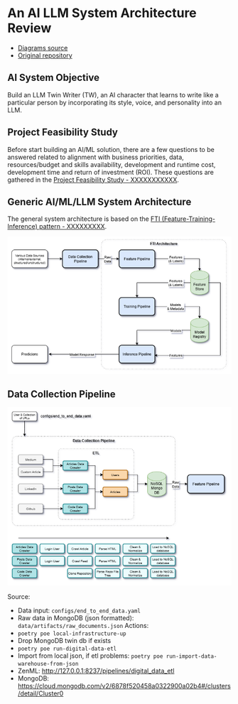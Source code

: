 # An AI LLM System Architecture Review
- [Diagrams source](https://app.diagrams.net/#G1Mrkctv8KoSAEdZxTLnnPQIDzfVgErK5X#%7B%22pageId%22%3A%228B9phikLyFSe8g4D6Oy4%22%7D)
- [Original repository](https://github.com/PacktPublishing/LLM-Engineers-Handbook)


## AI System Objective
Build an LLM Twin Writer (TW), an AI character that learns to write like a particular
person by incorporating its style, voice, and personality into an LLM.


## Project Feasibility Study
Before start building an AI/ML solution, there are a few questions to be answered related to alignment with business priorities, data, resources/budget and skills availability, development and runtime cost, development time and return of investment (ROI). These questions are gathered in the [Project Feasibility Study - XXXXXXXXXXX](XXXXXXX).


## Generic AI/ML/LLM System Architecture
The general system architecture is based on the [FTI (Feature-Training-Inference) pattern - XXXXXXXXX](XXXXXXXXXXX).


![alt text](/images/ai_llm_system.png)


## Data Collection Pipeline

![alt text](/images/ai_llm_data_collection.png)

Source: 
- Data input: `configs/end_to_end_data.yaml`
- Raw data in MongoDB (json formatted): `data/artifacts/raw_documents.json`
Actions:
- `poetry poe local-infrastructure-up`
- Drop MongoDB twin db if exists
- `poetry poe run-digital-data-etl`
- Import from local json, if etl problems: `poetry poe run-import-data-warehouse-from-json`
- ZenML: http://127.0.0.1:8237/pipelines/digital_data_etl
- MongoDB: https://cloud.mongodb.com/v2/6878f520458a0322900a02b4#/clusters/detail/Cluster0